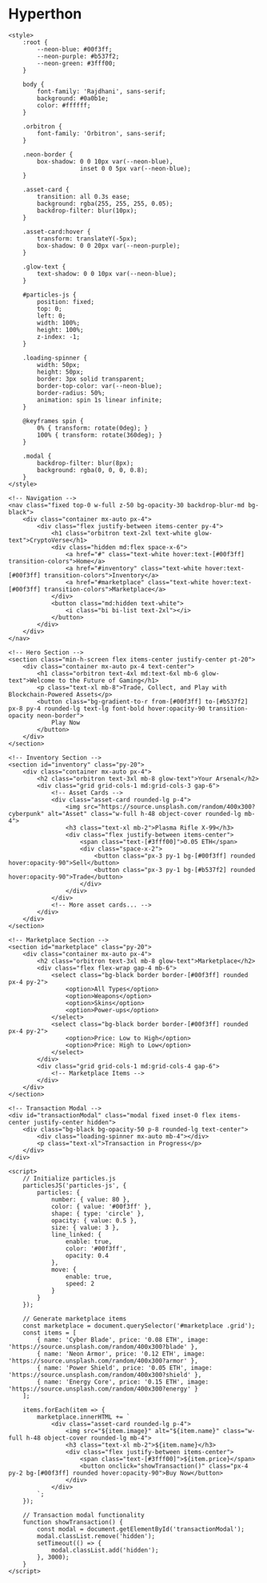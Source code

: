# Hyperthon
<!DOCTYPE html>
<html lang="en">
<head>
    <meta charset="UTF-8">
    <meta name="viewport" content="width=device-width, initial-scale=1.0">
    <title>CryptoVerse Gaming</title>
    <script src="https://unpkg.com/@lottiefiles/lottie-player@latest/dist/lottie-player.js"></script>
    <link href="https://cdn.jsdelivr.net/npm/bootstrap-icons@1.11.1/font/bootstrap-icons.css" rel="stylesheet">
    <script src="https://cdn.jsdelivr.net/npm/particles.js@2.0.0/particles.min.js"></script>
    <link href="https://fonts.googleapis.com/css2?family=Orbitron:wght@400;500;600;700&family=Rajdhani:wght@300;400;500;600;700&display=swap" rel="stylesheet">
    <script src="https://cdn.tailwindcss.com"></script>

    <style>
        :root {
            --neon-blue: #00f3ff;
            --neon-purple: #b537f2;
            --neon-green: #3fff00;
        }

        body {
            font-family: 'Rajdhani', sans-serif;
            background: #0a0b1e;
            color: #ffffff;
        }

        .orbitron {
            font-family: 'Orbitron', sans-serif;
        }

        .neon-border {
            box-shadow: 0 0 10px var(--neon-blue),
                        inset 0 0 5px var(--neon-blue);
        }

        .asset-card {
            transition: all 0.3s ease;
            background: rgba(255, 255, 255, 0.05);
            backdrop-filter: blur(10px);
        }

        .asset-card:hover {
            transform: translateY(-5px);
            box-shadow: 0 0 20px var(--neon-purple);
        }

        .glow-text {
            text-shadow: 0 0 10px var(--neon-blue);
        }

        #particles-js {
            position: fixed;
            top: 0;
            left: 0;
            width: 100%;
            height: 100%;
            z-index: -1;
        }

        .loading-spinner {
            width: 50px;
            height: 50px;
            border: 3px solid transparent;
            border-top-color: var(--neon-blue);
            border-radius: 50%;
            animation: spin 1s linear infinite;
        }

        @keyframes spin {
            0% { transform: rotate(0deg); }
            100% { transform: rotate(360deg); }
        }

        .modal {
            backdrop-filter: blur(8px);
            background: rgba(0, 0, 0, 0.8);
        }
    </style>
</head>
<body>
    <div id="particles-js"></div>

    <!-- Navigation -->
    <nav class="fixed top-0 w-full z-50 bg-opacity-30 backdrop-blur-md bg-black">
        <div class="container mx-auto px-4">
            <div class="flex justify-between items-center py-4">
                <h1 class="orbitron text-2xl text-white glow-text">CryptoVerse</h1>
                <div class="hidden md:flex space-x-6">
                    <a href="#" class="text-white hover:text-[#00f3ff] transition-colors">Home</a>
                    <a href="#inventory" class="text-white hover:text-[#00f3ff] transition-colors">Inventory</a>
                    <a href="#marketplace" class="text-white hover:text-[#00f3ff] transition-colors">Marketplace</a>
                </div>
                <button class="md:hidden text-white">
                    <i class="bi bi-list text-2xl"></i>
                </button>
            </div>
        </div>
    </nav>

    <!-- Hero Section -->
    <section class="min-h-screen flex items-center justify-center pt-20">
        <div class="container mx-auto px-4 text-center">
            <h1 class="orbitron text-4xl md:text-6xl mb-6 glow-text">Welcome to the Future of Gaming</h1>
            <p class="text-xl mb-8">Trade, Collect, and Play with Blockchain-Powered Assets</p>
            <button class="bg-gradient-to-r from-[#00f3ff] to-[#b537f2] px-8 py-4 rounded-lg text-lg font-bold hover:opacity-90 transition-opacity neon-border">
                Play Now
            </button>
        </div>
    </section>

    <!-- Inventory Section -->
    <section id="inventory" class="py-20">
        <div class="container mx-auto px-4">
            <h2 class="orbitron text-3xl mb-8 glow-text">Your Arsenal</h2>
            <div class="grid grid-cols-1 md:grid-cols-3 gap-6">
                <!-- Asset Cards -->
                <div class="asset-card rounded-lg p-4">
                    <img src="https://source.unsplash.com/random/400x300?cyberpunk" alt="Asset" class="w-full h-48 object-cover rounded-lg mb-4">
                    <h3 class="text-xl mb-2">Plasma Rifle X-99</h3>
                    <div class="flex justify-between items-center">
                        <span class="text-[#3fff00]">0.05 ETH</span>
                        <div class="space-x-2">
                            <button class="px-3 py-1 bg-[#00f3ff] rounded hover:opacity-90">Sell</button>
                            <button class="px-3 py-1 bg-[#b537f2] rounded hover:opacity-90">Trade</button>
                        </div>
                    </div>
                </div>
                <!-- More asset cards... -->
            </div>
        </div>
    </section>

    <!-- Marketplace Section -->
    <section id="marketplace" class="py-20">
        <div class="container mx-auto px-4">
            <h2 class="orbitron text-3xl mb-8 glow-text">Marketplace</h2>
            <div class="flex flex-wrap gap-4 mb-6">
                <select class="bg-black border border-[#00f3ff] rounded px-4 py-2">
                    <option>All Types</option>
                    <option>Weapons</option>
                    <option>Skins</option>
                    <option>Power-ups</option>
                </select>
                <select class="bg-black border border-[#00f3ff] rounded px-4 py-2">
                    <option>Price: Low to High</option>
                    <option>Price: High to Low</option>
                </select>
            </div>
            <div class="grid grid-cols-1 md:grid-cols-4 gap-6">
                <!-- Marketplace Items -->
            </div>
        </div>
    </section>

    <!-- Transaction Modal -->
    <div id="transactionModal" class="modal fixed inset-0 flex items-center justify-center hidden">
        <div class="bg-black bg-opacity-50 p-8 rounded-lg text-center">
            <div class="loading-spinner mx-auto mb-4"></div>
            <p class="text-xl">Transaction in Progress</p>
        </div>
    </div>

    <script>
        // Initialize particles.js
        particlesJS('particles-js', {
            particles: {
                number: { value: 80 },
                color: { value: '#00f3ff' },
                shape: { type: 'circle' },
                opacity: { value: 0.5 },
                size: { value: 3 },
                line_linked: {
                    enable: true,
                    color: '#00f3ff',
                    opacity: 0.4
                },
                move: {
                    enable: true,
                    speed: 2
                }
            }
        });

        // Generate marketplace items
        const marketplace = document.querySelector('#marketplace .grid');
        const items = [
            { name: 'Cyber Blade', price: '0.08 ETH', image: 'https://source.unsplash.com/random/400x300?blade' },
            { name: 'Neon Armor', price: '0.12 ETH', image: 'https://source.unsplash.com/random/400x300?armor' },
            { name: 'Power Shield', price: '0.05 ETH', image: 'https://source.unsplash.com/random/400x300?shield' },
            { name: 'Energy Core', price: '0.15 ETH', image: 'https://source.unsplash.com/random/400x300?energy' }
        ];

        items.forEach(item => {
            marketplace.innerHTML += `
                <div class="asset-card rounded-lg p-4">
                    <img src="${item.image}" alt="${item.name}" class="w-full h-48 object-cover rounded-lg mb-4">
                    <h3 class="text-xl mb-2">${item.name}</h3>
                    <div class="flex justify-between items-center">
                        <span class="text-[#3fff00]">${item.price}</span>
                        <button onclick="showTransaction()" class="px-4 py-2 bg-[#00f3ff] rounded hover:opacity-90">Buy Now</button>
                    </div>
                </div>
            `;
        });

        // Transaction modal functionality
        function showTransaction() {
            const modal = document.getElementById('transactionModal');
            modal.classList.remove('hidden');
            setTimeout(() => {
                modal.classList.add('hidden');
            }, 3000);
        }
    </script>
</body>
